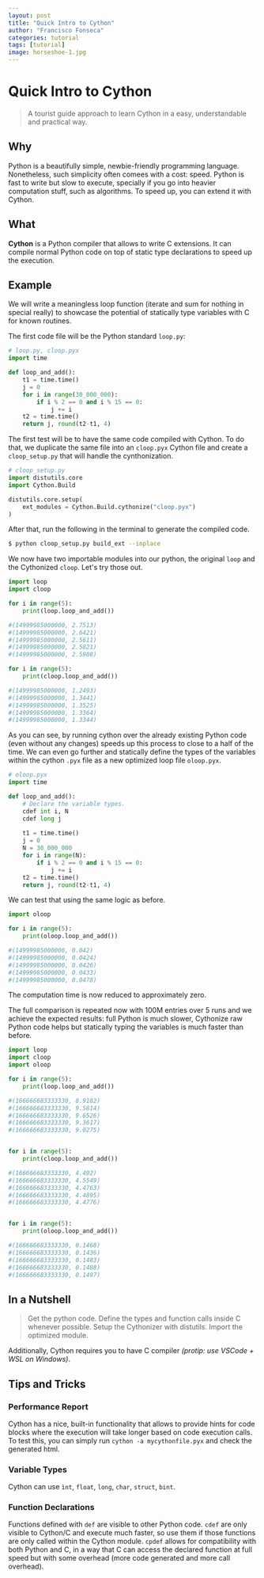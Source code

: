 ```yaml
---
layout: post
title: "Quick Intro to Cython"
author: "Francisco Fonseca"
categories: tutorial
tags: [tutorial]
image: horseshoe-1.jpg
---
```


# Quick Intro to Cython
>A tourist guide approach to learn Cython in a easy, understandable and practical way.

## Why
Python is a beautifully simple, newbie-friendly programming language. Nonetheless, such simplicity often comees with a cost: speed. Python is fast to write but slow to execute, specially if you go into heavier computation stuff, such as algorithms. To speed up, you can extend it with Cython. 

## What
**Cython** is a Python compiler that allows to write C extensions. It can compile normal Python code on top of static type declarations to speed up the execution.

## Example
We will write a meaningless loop function (iterate and sum for nothing in special really) to showcase the potential of statically type variables with C for known routines.

The first code file will be the Python standard `loop.py`:
```python
# loop.py, cloop.pyx
import time

def loop_and_add():
    t1 = time.time()
    j = 0
    for i in range(30_000_000):
        if i % 2 == 0 and i % 15 == 0:
            j += i
    t2 = time.time()
    return j, round(t2-t1, 4)
```
The first test will be to have the same code compiled with Cython. To do that, we duplicate the same file into an  `cloop.pyx` Cython file and create a `cloop_setup.py` that will handle the cynthonization.

```python
# cloop_setup.py
import distutils.core
import Cython.Build

distutils.core.setup(
    ext_modules = Cython.Build.cythonize("cloop.pyx")
)
```

After that, run the following in the terminal to generate the compiled code.

```bash
$ python cloop_setup.py build_ext --inplace
```

We now have two importable modules into our python, the original `loop` and the Cythonized `cloop`. Let's try those out.

```python
import loop
import cloop

for i in range(5):
    print(loop.loop_and_add())

#(14999985000000, 2.7513)
#(14999985000000, 2.6421)
#(14999985000000, 2.5611)
#(14999985000000, 2.5821)
#(14999985000000, 2.5908)

for i in range(5):
    print(cloop.loop_and_add())

#(14999985000000, 1.2493)
#(14999985000000, 1.3441)
#(14999985000000, 1.3525)
#(14999985000000, 1.3364)
#(14999985000000, 1.3344)    
```

As you can see, by running cython over the already existing Python code (even without any changes) speeds up this process to close to a half of the time. We can even go further and statically define the types of the variables within the cython `.pyx` file as a new optimized loop file `oloop.pyx`.

```python
# oloop.pyx
import time

def loop_and_add():
    # Declare the variable types.
    cdef int i, N
    cdef long j
    
    t1 = time.time()
    j = 0
    N = 30_000_000
    for i in range(N):
        if i % 2 == 0 and i % 15 == 0:
            j += i
    t2 = time.time()
    return j, round(t2-t1, 4)
```

We can test that using the same logic as before.

```python
import oloop

for i in range(5):
    print(oloop.loop_and_add())

#(14999985000000, 0.042)
#(14999985000000, 0.0424)
#(14999985000000, 0.0426)
#(14999985000000, 0.0433)
#(14999985000000, 0.0478)
```
The computation time is now reduced to approximately zero.

The full comparison is repeated now with 100M entries over 5 runs and we achieve the expected results: full Python is much slower, Cythonize raw Python code helps but statically typing the variables is much faster than before.

```python
import loop
import cloop
import oloop

for i in range(5):
    print(loop.loop_and_add())

#(166666683333330, 8.9182)
#(166666683333330, 9.5814)
#(166666683333330, 9.6526)
#(166666683333330, 9.3617)
#(166666683333330, 9.0275)


for i in range(5):
    print(cloop.loop_and_add())

#(166666683333330, 4.492)
#(166666683333330, 4.5549)
#(166666683333330, 4.4763)
#(166666683333330, 4.4895)
#(166666683333330, 4.4776)


for i in range(5):
    print(oloop.loop_and_add())

#(166666683333330, 0.1468)
#(166666683333330, 0.1436)
#(166666683333330, 0.1483)
#(166666683333330, 0.1488)
#(166666683333330, 0.1497)
```

## In a Nutshell
> Get the python code. Define the types and function calls inside C whenever possible. Setup the Cythonizer with distutils. Import the optimized module.

Additionally, Cython requires you to have C compiler _(protip: use VSCode + WSL on Windows)_.

## Tips and Tricks
### Performance Report
Cython has a nice, built-in functionality that allows to provide hints for code blocks where the execution will take longer based on code execution calls. To test this, you can simply run `cython -a mycythonfile.pyx` and check the generated html.

### Variable Types
Cython can use `ìnt`, `float`, `long`, `char`, `struct`, `bint`.

### Function Declarations
Functions defined with `def` are visible to other Python code. `cdef` are only visible to Cython/C and execute much faster, so use them if those functions are only called within the Cython module. `cpdef` allows for compatibility with both Python and C, in a way that C can access the declared function at full speed but with some overhead (more code generated and more call overhead).